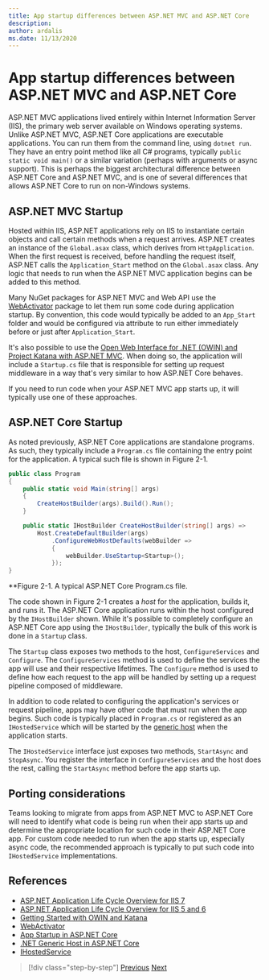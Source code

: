 ```yaml
---
title: App startup differences between ASP.NET MVC and ASP.NET Core
description: 
author: ardalis
ms.date: 11/13/2020
---
```


# App startup differences between ASP.NET MVC and ASP.NET Core

ASP.NET MVC applications lived entirely within Internet Information Server (IIS), the primary web server available on Windows operating systems. Unlike ASP.NET MVC, ASP.NET Core applications are executable applications. You can run them from the command line, using `dotnet run`. They have an entry point method like all C# programs, typically `public static void main()` or a similar variation (perhaps with arguments or async support). This is perhaps the biggest architectural difference between ASP.NET Core and ASP.NET MVC, and is one of several differences that allows ASP.NET Core to run on non-Windows systems.

## ASP.NET MVC Startup

Hosted within IIS, ASP.NET applications rely on IIS to instantiate certain objects and call certain methods when a request arrives. ASP.NET creates an instance of the `Global.asax` class, which derives from `HttpApplication`. When the first request is received, before handling the request itself, ASP.NET calls the `Application_Start` method on the `Global.asax` class. Any logic that needs to run when the ASP.NET MVC application begins can be added to this method.

Many NuGet packages for ASP.NET MVC and Web API use the [WebActivator](https://github.com/davidebbo/WebActivator) package to let them run some code during application startup. By convention, this code would typically be added to an `App_Start` folder and would be configured via attribute to run either immediately before or just after `Application_Start`.

It's also possible to use the [Open Web Interface for .NET (OWIN) and Project Katana with ASP.NET MVC](https://docs.microsoft.com/aspnet/aspnet/overview/owin-and-katana/getting-started-with-owin-and-katana). When doing so, the application will include a `Startup.cs` file that is responsible for setting up request middleware in a way that's very similar to how ASP.NET Core behaves.

If you need to run code when your ASP.NET MVC app starts up, it will typically use one of these approaches.

## ASP.NET Core Startup

As noted previously, ASP.NET Core applications are standalone programs. As such, they typically include a `Program.cs` file containing the entry point for the application. A typical such file is shown in Figure 2-1.

```csharp
public class Program
{
    public static void Main(string[] args)
    {
        CreateHostBuilder(args).Build().Run();
    }

    public static IHostBuilder CreateHostBuilder(string[] args) =>
        Host.CreateDefaultBuilder(args)
            .ConfigureWebHostDefaults(webBuilder =>
            {
                webBuilder.UseStartup<Startup>();
            });
}
```

**Figure 2-1. A typical ASP.NET Core Program.cs file.

The code shown in Figure 2-1 creates a *host* for the application, builds it, and runs it. The ASP.NET Core application runs within the host configured by the `IHostBuilder` shown. While it's possible to completely configure an ASP.NET Core app using the `IHostBuilder`, typically the bulk of this work is done in a `Startup` class.

The `Startup` class exposes two methods to the host, `ConfigureServices` and `Configure`. The `ConfigureServices` method is used to define the services the app will use and their respective lifetimes. The `Configure` method is used to define how each request to the app will be handled by setting up a request pipeline composed of middleware.

In addition to code related to configuring the application's services or request pipeline, apps may have other code that must run when the app begins. Such code is typically placed in `Program.cs` or registered as an `IHostedService` which will be started by the [generic host](https://docs.microsoft.com/aspnet/core/fundamentals/host/generic-host?view=aspnetcore-3.1) when the application starts.

The `IHostedService` interface just exposes two methods, `StartAsync` and `StopAsync`. You register the interface in `ConfigureServices` and the host does the rest, calling the `StartAsync` method before the app starts up.

## Porting considerations

Teams looking to migrate from apps from ASP.NET MVC to ASP.NET Core will need to identify what code is being run when their app starts up and determine the appropriate location for such code in their ASP.NET Core app. For custom code needed to run when the app starts up, especially async code, the recommended approach is typically to put such code into `IHostedService` implementations.

## References

- [ASP.NET Application Life Cycle Overview for IIS 7](https://docs.microsoft.com/previous-versions/aspnet/bb470252(v=vs.100))
- [ASP.NET Application Life Cycle Overview for IIS 5 and 6](https://docs.microsoft.com/en-us/previous-versions/aspnet/ms178473(v=vs.100))
- [Getting Started with OWIN and Katana](https://docs.microsoft.com/aspnet/aspnet/overview/owin-and-katana/getting-started-with-owin-and-katana)
- [WebActivator](https://github.com/davidebbo/WebActivator)
- [App Startup in ASP.NET Core](https://docs.microsoft.com/aspnet/core/fundamentals/startup?view=aspnetcore-3.1)
- [.NET Generic Host in ASP.NET Core](https://docs.microsoft.com/aspnet/core/fundamentals/host/generic-host?view=aspnetcore-3.1)
- [IHostedService](https://docs.microsoft.com/dotnet/architecture/microservices/multi-container-microservice-net-applications/background-tasks-with-ihostedservice)

>[!div class="step-by-step"]
>[Previous](architectural-differences.md)
>[Next](hosting-differences.md)
